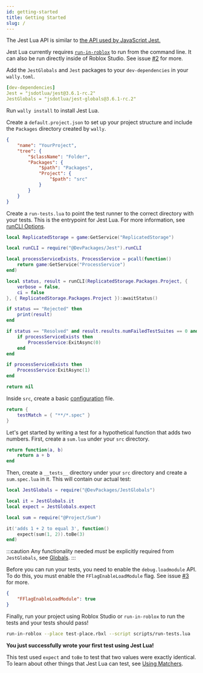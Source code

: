 ```yaml
---
id: getting-started
title: Getting Started
slug: /
---
```


The Jest Lua API is similar to [the API used by JavaScript Jest.](https://jestjs.io/docs/27.x/api)

Jest Lua currently requires [`run-in-roblox`](https://github.com/rojo-rbx/run-in-roblox) to run from the command line. It can also be run directly inside of Roblox Studio. See issue [#2](https://github.com/jsdotlua/jest-lua/issues/2) for more.

Add the `JestGlobals` and `Jest` packages to your `dev-dependencies` in your `wally.toml`.

```yaml title="wally.toml"
[dev-dependencies]
Jest = "jsdotlua/jest@3.6.1-rc.2"
JestGlobals = "jsdotlua/jest-globals@3.6.1-rc.2"
```

Run `wally install` to install Jest Lua.

Create a `default.project.json` to set up your project structure and include the `Packages` directory created by `wally`.

```json title="default.project.json"
{
	"name": "YourProject",
	"tree": {
		"$className": "Folder",
		"Packages": {
			"$path": "Packages",
			"Project": {
				"$path": "src"
			}
		}
	}
}
```

Create a `run-tests.lua` to point the test runner to the correct directory with your tests. This is the entrypoint for Jest Lua. For more information, see [runCLI Options](cli).

```lua title="run-tests.lua"
local ReplicatedStorage = game:GetService("ReplicatedStorage")

local runCLI = require("@DevPackages/Jest").runCLI

local processServiceExists, ProcessService = pcall(function()
	return game:GetService("ProcessService")
end)

local status, result = runCLI(ReplicatedStorage.Packages.Project, {
	verbose = false,
	ci = false
}, { ReplicatedStorage.Packages.Project }):awaitStatus()

if status == "Rejected" then
	print(result)
end

if status == "Resolved" and result.results.numFailedTestSuites == 0 and result.results.numFailedTests == 0 then
	if processServiceExists then
		ProcessService:ExitAsync(0)
	end
end

if processServiceExists then
	ProcessService:ExitAsync(1)
end

return nil
```

Inside `src`, create a basic [configuration](configuration) file.

```lua title="jest.config.lua"
return {
	testMatch = { "**/*.spec" }
}
```

Let's get started by writing a test for a hypothetical function that adds two numbers. First, create a `sum.lua` under your `src` directory.

```lua title="sum.lua"
return function(a, b)
	return a + b
end
```

Then, create a `__tests__` directory under your `src` directory and create a `sum.spec.lua` in it. This will contain our actual test:

```lua title="sum.spec.lua"
local JestGlobals = require("@DevPackages/JestGlobals")

local it = JestGlobals.it
local expect = JestGlobals.expect

local sum = require("@Project/Sum")

it('adds 1 + 2 to equal 3', function()
	expect(sum(1, 2)).toBe(3)
end)
```

:::caution
Any functionality needed _must_ be explicitly required from `JestGlobals`, see [Globals](api).
:::

Before you can run your tests, you need to enable the `debug.loadmodule` API. To do this, you must enable the `FFlagEnableLoadModule` flag. See issue [#3](https://github.com/jsdotlua/jest-lua/issues/3) for more.

```json title="ClientAppSettings.json"
{
	"FFlagEnableLoadModule": true
}
```

Finally, run your project using Roblox Studio or `run-in-roblox` to run the tests and your tests should pass!

```bash
run-in-roblox --place test-place.rbxl --script scripts/run-tests.lua
```

**You just successfully wrote your first test using Jest Lua!**

This test used `expect` and `toBe` to test that two values were exactly identical. To learn about other things that Jest Lua can test, see [Using Matchers](using-matchers).
